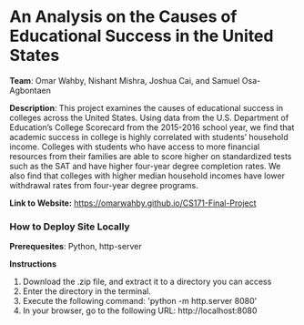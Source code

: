 # An Analysis on the Causes of Educational Success in the United States
<b>Team</b>: Omar Wahby, Nishant Mishra, Joshua Cai, and Samuel Osa-Agbontaen

<b>Description</b>: This project examines the causes of educational success in colleges across the United States. Using data from the U.S. Department of Education’s College Scorecard from the 2015-2016 school year, we find that academic success in college is highly correlated with students’ household income. Colleges with students who have access to more financial resources from their families are able to score higher on standardized tests such as the SAT and have higher four-year degree completion rates. We also find that colleges with higher median household incomes have lower withdrawal rates from four-year degree programs.

**Link to Website:** https://omarwahby.github.io/CS171-Final-Project

### How to Deploy Site Locally

**Prerequesites**:
Python, http-server

**Instructions**
1. Download the .zip file, and extract it to a directory you can access
2. Enter the directory in the terminal. 
3. Execute the following command: 'python -m http.server 8080'
4. In your browser, go to the following URL: http://localhost:8080
